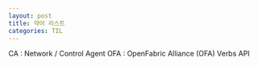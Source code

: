 ```yaml
---
layout: post
title: 약어 리스트
categories: TIL
---
```


CA : Network / Control Agent 
OFA : OpenFabric Alliance (OFA) Verbs API
